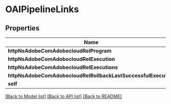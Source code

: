 # OAIPipelineLinks

## Properties
Name | Type | Description | Notes
------------ | ------------- | ------------- | -------------
**httpNsAdobeComAdobecloudRelProgram** | [**OAIHalLink***](OAIHalLink.md) |  | [optional] 
**httpNsAdobeComAdobecloudRelExecution** | [**OAIHalLink***](OAIHalLink.md) |  | [optional] 
**httpNsAdobeComAdobecloudRelExecutions** | [**OAIHalLink***](OAIHalLink.md) |  | [optional] 
**httpNsAdobeComAdobecloudRelRollbackLastSuccessfulExecution** | [**OAIHalLink***](OAIHalLink.md) |  | [optional] 
**self** | [**OAIHalLink***](OAIHalLink.md) |  | [optional] 

[[Back to Model list]](../README.md#documentation-for-models) [[Back to API list]](../README.md#documentation-for-api-endpoints) [[Back to README]](../README.md)


